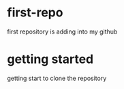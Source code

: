 # first-repo
first repository is adding into my github
# getting started
getting start to clone the repository
